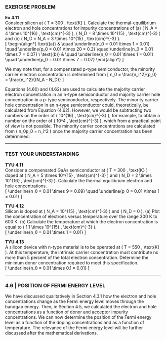 ### EXERCISE PROBLEM

**Ex 4.11**  
Consider silicon at \( T = 300 \, \text{K} \). Calculate the thermal-equilibrium electron and hole concentrations for impurity concentrations of (a) \( N_A = 4 \times 10^{16} \, \text{cm}^{-3} \), \( N_D = 8 \times 10^{15} \, \text{cm}^{-3} \) and (b) \( N_D = N_A = 3 \times 10^{15} \, \text{cm}^{-3} \).  
\[
\begin{align*}
\text{(a)} & \quad \underline{n_0 = 0.01 \times 1 = 0.01} \quad \underline{p_0 = 0.01 \times 20 = 0.2} \quad \underline{n_0 = 0.01 \times 7 = 0.07} \\
\text{(b)} & \quad \underline{n_0 = 0.01 \times 1 = 0.01} \quad \underline{p_0 = 0.01 \times 7 = 0.07}
\end{align*}
\]

We may note that, for a compensated p-type semiconductor, the minority carrier electron concentration is determined from
\[
n_0 = \frac{n_i^2}{p_0} = \frac{n_i^2}{(N_A - N_D)}
\]

Equations (4.60) and (4.62) are used to calculate the majority carrier electron concentration in an n-type semiconductor and majority carrier hole concentration in a p-type semiconductor, respectively. The minority carrier hole concentration in an n-type semiconductor could, theoretically, be calculated from Equation (4.62). However, we would be subtracting two numbers on the order of \( 10^{16} \, \text{cm}^{-3} \), for example, to obtain a number on the order of \( 10^4 \, \text{cm}^{-3} \), which from a practical point of view is not possible. The minority carrier concentrations are calculated from \( n_0p_0 = n_i^2 \) once the majority carrier concentration has been determined.

----

### TEST YOUR UNDERSTANDING

**TYU 4.11**  
Consider a compensated GaAs semiconductor at \( T = 300 \, \text{K} \) doped at \( N_A = 5 \times 10^{15} \, \text{cm}^{-3} \) and \( N_D = 2 \times 10^{16} \, \text{cm}^{-3} \). Calculate the thermal equilibrium electron and hole concentrations.  
\[
\underline{n_0 = 0.01 \times 9 = 0.09} \quad \underline{p_0 = 0.01 \times 1 = 0.01}
\]

**TYU 4.12**  
Silicon is doped at \( N_A = 10^{15} \, \text{cm}^{-3} \) and \( N_D = 0 \). (a) Plot the concentration of electrons versus temperature over the range 300 K to 600 K. (b) Calculate the temperature at which the electron concentration is equal to \( 1.1 \times 10^{15} \, \text{cm}^{-3} \).  
\[
\underline{n_0 = 0.01 \times 1 = 0.01}
\]

**TYU 4.13**  
A silicon device with n-type material is to be operated at \( T = 550 \, \text{K} \). At this temperature, the intrinsic carrier concentration must contribute no more than 5 percent of the total electron concentration. Determine the minimum donor concentration required to meet this specification.  
\[
\underline{n_0 = 0.01 \times 0.1 = 0.01}
\]

----

### 4.6 | POSITION OF FERMI ENERGY LEVEL

We have discussed qualitatively in Section 4.3.1 how the electron and hole concentrations change as the Fermi energy level moves through the bandgap energy. Then, in Section 4.5, we calculated the electron and hole concentrations as a function of donor and acceptor impurity concentrations. We can now determine the position of the Fermi energy level as a function of the doping concentrations and as a function of temperature. The relevance of the Fermi energy level will be further discussed after the mathematical derivations.